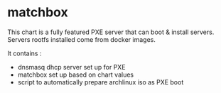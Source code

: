 
# matchbox

This chart is a fully featured PXE server that can boot & install servers.
Servers rootfs installed come from docker images.

It contains :

- dnsmasq dhcp server set up for PXE
- matchbox set up based on chart values
- script to automatically prepare archlinux iso as PXE boot
